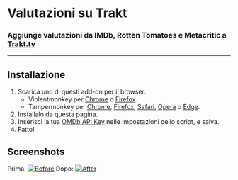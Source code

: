 <h1>Valutazioni su Trakt</h1>
<h3>Aggiunge valutazioni da IMDb, Rotten Tomatoes e Metacritic a <a href="https://trakt.tv/">Trakt.tv</a></h3>
<hr>
<h2>Installazione</h2>
<ol>
    <li>Scarica uno di questi add-on per il browser:
        <ul>
            <li>Violentmonkey per <a href="https://chrome.google.com/webstore/detail/violent-monkey/jinjaccalgkegednnccohejagnlnfdag">Chrome</a> o <a href="https://addons.mozilla.org/firefox/addon/violentmonkey/">Firefox</a>.</li>
            <li>Tampermonkey per <a href="https://chrome.google.com/webstore/detail/tampermonkey/dhdgffkkebhmkfjojejmpbldmpobfkfo">Chrome</a>, <a href="https://addons.mozilla.org/en-US/firefox/addon/tampermonkey/">Firefox</a>, <a href="https://safari-extensions.apple.com/details/?id=net.tampermonkey.safari-G3XV72R5TC">Safari</a>, <a href="https://addons.opera.com/en/extensions/details/tampermonkey-beta/">Opera</a> o <a href="https://www.microsoft.com/store/apps/9NBLGGH5162S">Edge</a>.</li>
        </ul>
    </li>
    <li>Installalo da questa pagina.</li>
    <li>Inserisci la tua <a href="https://www.omdbapi.com/apikey.aspx">OMDb API Key</a> nelle impostazioni dello script, e salva.</li>
    <li>Fatto!</li>
</ol>
<h2>Screenshots</h2>
<caption>Prima:</caption>
<a href="#"><img alt="Before" title="Prima" src="https://i.imgur.com/2cFZHL5.png"></a>
<caption>Dopo:</caption>
<a href="#"><img alt="After" title="Dopo" src="https://i.imgur.com/cSiRt7P.png"></a>
